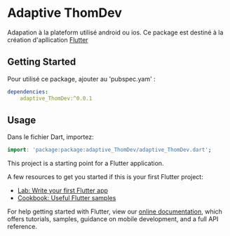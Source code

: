 # Adaptive ThomDev

Adapation à la plateform utilisé android ou ios.
Ce package est destiné à la création d'apllication [Flutter](https://flutter.io)

## Getting Started

Pour utilisé ce package, ajouter au 'pubspec.yam' :

``` yaml
dependencies:
    adaptive_ThomDev:^0.0.1
```
## Usage

Dans le fichier Dart, importez:

``` dart
import: 'package:package:adaptive_ThomDev/adaptive_ThomDev.dart';
```

This project is a starting point for a Flutter application.

A few resources to get you started if this is your first Flutter project:

- [Lab: Write your first Flutter app](https://flutter.dev/docs/get-started/codelab)
- [Cookbook: Useful Flutter samples](https://flutter.dev/docs/cookbook)

For help getting started with Flutter, view our
[online documentation](https://flutter.dev/docs), which offers tutorials,
samples, guidance on mobile development, and a full API reference.
